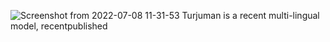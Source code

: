 ![Screenshot from 2022-07-08 11-31-53](https://user-images.githubusercontent.com/22420771/177975857-b4efb88c-f192-4b00-838e-f21ec400e534.png)
Turjuman is a recent multi-lingual model, recentpublished 
